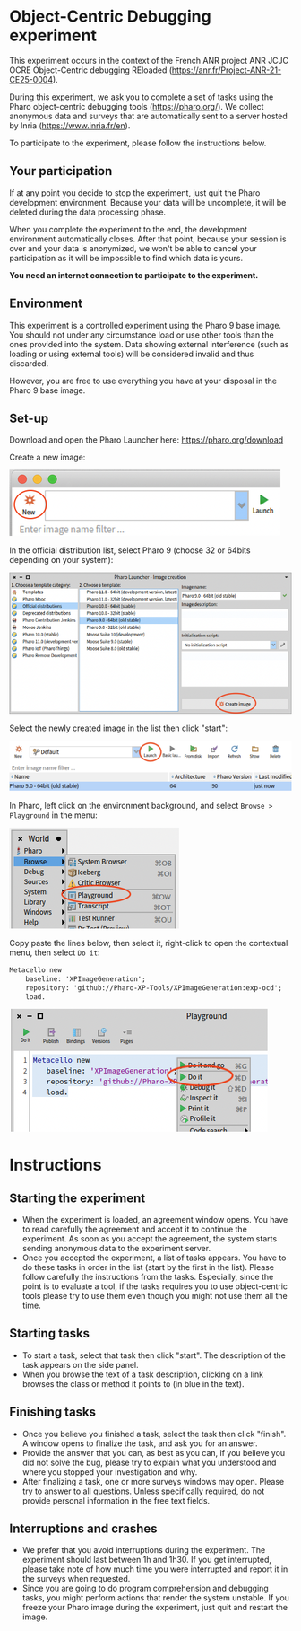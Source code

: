 # Object-Centric Debugging experiment

This experiment occurs in the context of the French ANR project ANR JCJC OCRE Object-Centric debugging REloaded (https://anr.fr/Project-ANR-21-CE25-0004).

During this experiment, we ask you to complete a set of tasks using the Pharo object-centric debugging tools (https://pharo.org/).
We collect anonymous data and surveys that are automatically sent to a server hosted by Inria (https://www.inria.fr/en).

To participate to the experiment, please follow the instructions below.

## Your participation

If at any point you decide to stop the experiment, just quit the Pharo development environment.
Because your data will be uncomplete, it will be deleted during the data processing phase.

When you complete the experiment to the end, the development environment automatically closes.
After that point, because your session is over and your data is anonymized, we won't be able to cancel your participation as it will be impossible to find which data is yours.

**You need an internet connection to participate to the experiment.**

## Environment

This experiment is a controlled experiment using the Pharo 9 base image.
You should not under any circumstance load or use other tools than the ones provided into the system.
Data showing external interference (such as loading or using external tools) will be considered invalid and thus discarded.

However, you are free to use everything you have at your disposal in the Pharo 9 base image.
  
## Set-up

Download and open the Pharo Launcher here: https://pharo.org/download

Create a new image:

![Create a new image](https://raw.githubusercontent.com/Pharo-XP-Tools/xp-free-resources/main/ocd/create-image.png)

In the official distribution list, select Pharo 9 (choose 32 or 64bits depending on your system):

![Select P9](https://raw.githubusercontent.com/Pharo-XP-Tools/xp-free-resources/main/ocd/select-p9.png)

Select the newly created image in the list then click "start":

![Start image](https://raw.githubusercontent.com/Pharo-XP-Tools/xp-free-resources/main/ocd/start-image.png)

In Pharo, left click on the environment background, and select `Browse > Playground` in the menu:

![Open playground](https://raw.githubusercontent.com/Pharo-XP-Tools/xp-free-resources/main/ocd/playground.png)


Copy paste the lines below, then select it, right-click to open the contextual menu, then select `Do it`:

```Smalltalk
Metacello new
	baseline: 'XPImageGeneration';
	repository: 'github://Pharo-XP-Tools/XPImageGeneration:exp-ocd';
	load.
```


![Doit baseline](https://raw.githubusercontent.com/Pharo-XP-Tools/xp-free-resources/main/ocd/baseline.png)

# Instructions
## Starting the experiment

- When the experiment is loaded, an agreement window opens. You have to read carefully the agreement and accept it to continue the experiment. As soon as you accept the agreement, the system starts sending anonymous data to the experiment server.
- Once you accepted the experiment, a list of tasks appears. You have to do these tasks in order in the list (start by the first in the list). Please follow carefully the instructions from the tasks. Especially, since the point is to evaluate a tool, if the tasks requires you to use object-centric tools please try to use them even though you might not use them all the time.

## Starting tasks
- To start a task, select that task then click "start". The description of the task appears on the side panel.
- When you browse the text of a task description, clicking on a link browses the class or method it points to (in blue in the text).

## Finishing tasks
- Once you believe you finished a task, select the task then click "finish". A window opens to finalize the task, and ask you for an answer.
- Provide the answer that you can, as best as you can, if you believe you did not solve the bug, please try to explain what you understood and where you stopped your investigation and why.
- After finalizing a task, one or more surveys windows may open. Please try to answer to all questions. Unless specifically required, do not provide personal information in the free text fields.

## Interruptions and crashes
- We prefer that you avoid interruptions during the experiment. The experiment should last between 1h and 1h30. If you get interrupted, please take note of how much time you were interrupted and report it in the surveys when requested.
- Since you are going to do program comprehension and debugging tasks, you might perform actions that render the system unstable. If you freeze your Pharo image during the experiment, just quit and restart the image.




